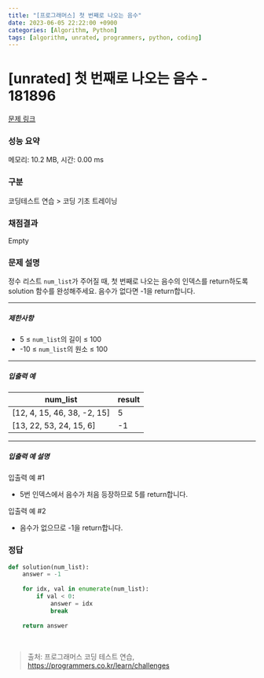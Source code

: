```yaml
---
title: "[프로그래머스] 첫 번째로 나오는 음수"
date: 2023-06-05 22:22:00 +0900
categories: [Algorithm, Python]
tags: [algorithm, unrated, programmers, python, coding]
---
```


# [unrated] 첫 번째로 나오는 음수 - 181896

[문제 링크](https://school.programmers.co.kr/learn/courses/30/lessons/181896)

### 성능 요약

메모리: 10.2 MB, 시간: 0.00 ms

### 구분

코딩테스트 연습 > 코딩 기초 트레이닝

### 채점결과

Empty

### 문제 설명

<p>정수 리스트 <code>num_list</code>가 주어질 때, 첫 번째로 나오는 음수의 인덱스를 return하도록 solution 함수를 완성해주세요. 음수가 없다면 -1을 return합니다.</p>

<hr>

<h5>제한사항</h5>

<ul>
<li>5 ≤ <code>num_list</code>의 길이 ≤ 100</li>
<li>-10 ≤ <code>num_list</code>의 원소 ≤ 100</li>
</ul>

<hr>

<h5>입출력 예</h5>

| num_list                    | result |
|-----------------------------|--------|
| [12, 4, 15, 46, 38, -2, 15] | 5      |
| [13, 22, 53, 24, 15, 6]     | -1     |

<hr>

<h5>입출력 예 설명</h5>

<p>입출력 예 #1</p>

<ul>
<li>5번 인덱스에서 음수가 처음 등장하므로 5를 return합니다.</li>
</ul>

<p>입출력 예 #2</p>

<ul>
<li>음수가 없으므로 -1을 return합니다.</li>
</ul>

### 정답

```python
def solution(num_list):
    answer = -1
    
    for idx, val in enumerate(num_list):
        if val < 0:
            answer = idx
            break
    
    return answer
```

<br>

> 출처: 프로그래머스 코딩 테스트 연습, https://programmers.co.kr/learn/challenges
